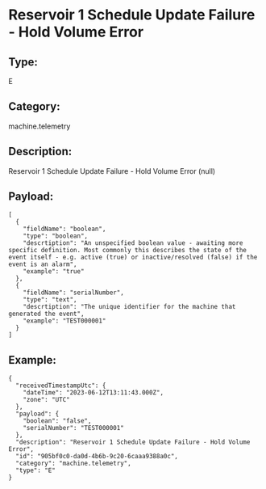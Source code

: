 # Reservoir 1 Schedule Update Failure - Hold Volume Error

## Type:

E

## Category:

machine.telemetry

## Description: 

Reservoir 1 Schedule Update Failure - Hold Volume Error (null)

## Payload:

```
[
  {
    "fieldName": "boolean",
    "type": "boolean",
    "descrtiption": "An unspecified boolean value - awaiting more specific definition. Most commonly this describes the state of the event itself - e.g. active (true) or inactive/resolved (false) if the event is an alarm",
    "example": "true"
  },
  {
    "fieldName": "serialNumber",
    "type": "text",
    "descrtiption": "The unique identifier for the machine that generated the event",
    "example": "TEST000001"
  }
]
```

## Example:

```
{
  "receivedTimestampUtc": {
    "dateTime": "2023-06-12T13:11:43.000Z",
    "zone": "UTC"
  },
  "payload": {
    "boolean": "false",
    "serialNumber": "TEST000001"
  },
  "description": "Reservoir 1 Schedule Update Failure - Hold Volume Error",
  "id": "905bf0c0-da0d-4b6b-9c20-6caaa9388a0c",
  "category": "machine.telemetry",
  "type": "E"
}
```
